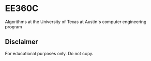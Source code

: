 # EE360C

Algorithms at the University of Texas at Austin's computer engineering program


## Disclaimer
For educational purposes only. Do not copy.
